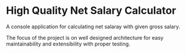 # High Quality Net Salary Calculator

A console application for calculating net salaray with given gross salary.

The focus of the project is on well designed architecture for easy maintainability and extensibility with proper testing.
